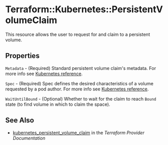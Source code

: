 # Terraform::Kubernetes::PersistentVolumeClaim

This resource allows the user to request for and claim to a persistent volume.

## Properties

`Metadata` - (Required) Standard persistent volume claim's metadata. For more info see [Kubernetes reference](https://github.com/kubernetes/community/blob/e59e666e3464c7d4851136baa8835a311efdfb8e/contributors/devel/api-conventions.md#metadata).

`Spec` - (Required) Spec defines the desired characteristics of a volume requested by a pod author. For more info see [Kubernetes reference](http://kubernetes.io/docs/user-guide/persistent-volumes#persistentvolumeclaims).

`WaitUntilBound` - (Optional) Whether to wait for the claim to reach `Bound` state (to find volume in which to claim the space).


## See Also

* [kubernetes_persistent_volume_claim](https://www.terraform.io/docs/providers/kubernetes/r/persistent_volume_claim.html) in the _Terraform Provider Documentation_